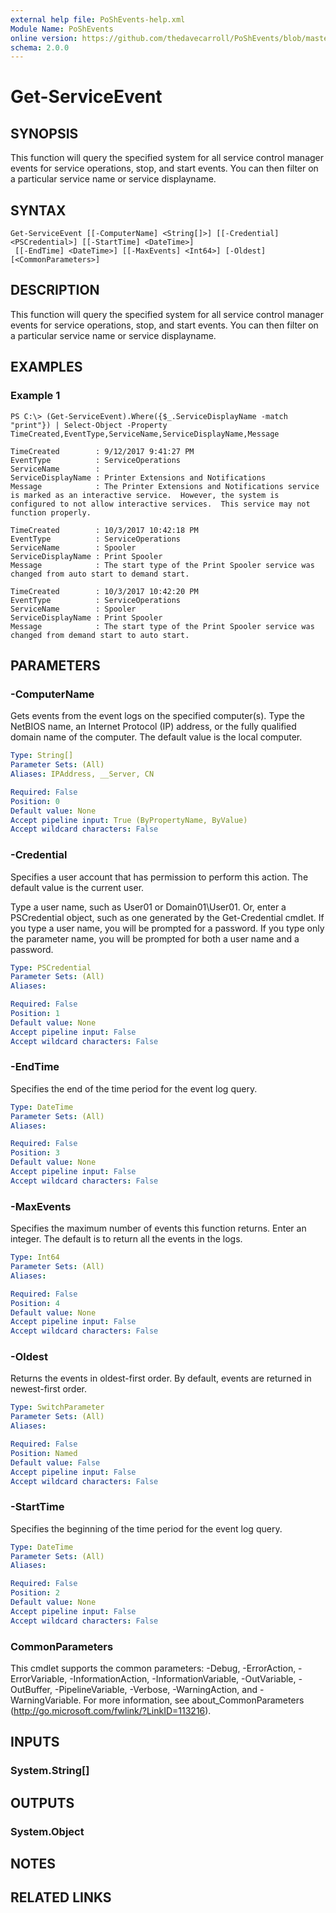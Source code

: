 ```yaml
---
external help file: PoShEvents-help.xml
Module Name: PoShEvents
online version: https://github.com/thedavecarroll/PoShEvents/blob/master/OnlineHelp/Get-ServiceEvent.md
schema: 2.0.0
---
```


# Get-ServiceEvent

## SYNOPSIS
This function will query the specified system for all service control manager events for service operations, stop, and start events.
You can then filter on a particular service name or service displayname.

## SYNTAX

```
Get-ServiceEvent [[-ComputerName] <String[]>] [[-Credential] <PSCredential>] [[-StartTime] <DateTime>]
 [[-EndTime] <DateTime>] [[-MaxEvents] <Int64>] [-Oldest] [<CommonParameters>]
```

## DESCRIPTION
This function will query the specified system for all service control manager events for service operations, stop, and start events.
You can then filter on a particular service name or service displayname.

## EXAMPLES

### Example 1
```
PS C:\> (Get-ServiceEvent).Where({$_.ServiceDisplayName -match "print"}) | Select-Object -Property TimeCreated,EventType,ServiceName,ServiceDisplayName,Message

TimeCreated        : 9/12/2017 9:41:27 PM
EventType          : ServiceOperations
ServiceName        :
ServiceDisplayName : Printer Extensions and Notifications
Message            : The Printer Extensions and Notifications service is marked as an interactive service.  However, the system is configured to not allow interactive services.  This service may not function properly.

TimeCreated        : 10/3/2017 10:42:18 PM
EventType          : ServiceOperations
ServiceName        : Spooler
ServiceDisplayName : Print Spooler
Message            : The start type of the Print Spooler service was changed from auto start to demand start.

TimeCreated        : 10/3/2017 10:42:20 PM
EventType          : ServiceOperations
ServiceName        : Spooler
ServiceDisplayName : Print Spooler
Message            : The start type of the Print Spooler service was changed from demand start to auto start.
```

## PARAMETERS

### -ComputerName
Gets events from the event logs on the specified computer(s).
Type the NetBIOS name, an Internet Protocol (IP) address, or the fully qualified domain name of the computer.
The default value is the local computer.

```yaml
Type: String[]
Parameter Sets: (All)
Aliases: IPAddress, __Server, CN

Required: False
Position: 0
Default value: None
Accept pipeline input: True (ByPropertyName, ByValue)
Accept wildcard characters: False
```

### -Credential
Specifies a user account that has permission to perform this action.
The default value is the current user.

Type a user name, such as User01 or Domain01\User01.
Or, enter a PSCredential object, such as one generated by the Get-Credential cmdlet.
If you type a user name, you will be prompted for a password.
If you type only the parameter name, you will be prompted for both a user name and a password.

```yaml
Type: PSCredential
Parameter Sets: (All)
Aliases:

Required: False
Position: 1
Default value: None
Accept pipeline input: False
Accept wildcard characters: False
```

### -EndTime
Specifies the end of the time period for the event log query.

```yaml
Type: DateTime
Parameter Sets: (All)
Aliases:

Required: False
Position: 3
Default value: None
Accept pipeline input: False
Accept wildcard characters: False
```

### -MaxEvents
Specifies the maximum number of events this function returns.
Enter an integer.
The default is to return all the events in the logs.

```yaml
Type: Int64
Parameter Sets: (All)
Aliases:

Required: False
Position: 4
Default value: None
Accept pipeline input: False
Accept wildcard characters: False
```

### -Oldest
Returns the events in oldest-first order. 
By default, events are returned in newest-first order.

```yaml
Type: SwitchParameter
Parameter Sets: (All)
Aliases:

Required: False
Position: Named
Default value: False
Accept pipeline input: False
Accept wildcard characters: False
```

### -StartTime
Specifies the beginning of the time period for the event log query.

```yaml
Type: DateTime
Parameter Sets: (All)
Aliases:

Required: False
Position: 2
Default value: None
Accept pipeline input: False
Accept wildcard characters: False
```

### CommonParameters
This cmdlet supports the common parameters: -Debug, -ErrorAction, -ErrorVariable, -InformationAction, -InformationVariable, -OutVariable, -OutBuffer, -PipelineVariable, -Verbose, -WarningAction, and -WarningVariable.
For more information, see about_CommonParameters (http://go.microsoft.com/fwlink/?LinkID=113216).

## INPUTS

### System.String[]

## OUTPUTS

### System.Object

## NOTES

## RELATED LINKS
